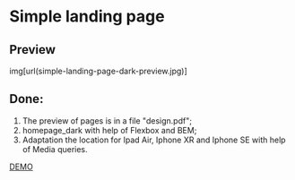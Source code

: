 # Simple landing page

## Preview

img[url(simple-landing-page-dark-preview.jpg)]

## Done:
1. The preview of pages is in a file "design.pdf";
2. homepage_dark with help of Flexbox and BEM;
3. Adaptation the location for Ipad Air, Iphone XR and Iphone SE with help of Media queries.

[DEMO](https://evgenywas.github.io/Simple-Landing-Page/)
